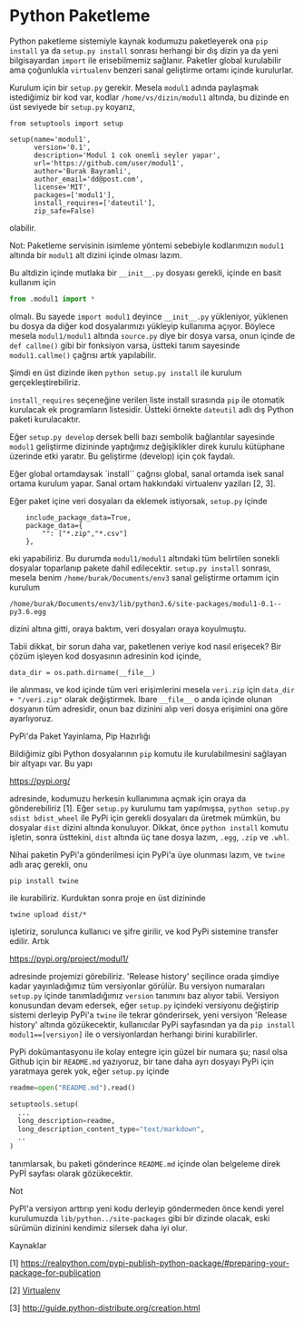# Python Paketleme

Python paketleme sistemiyle kaynak kodumuzu paketleyerek ona `pip
install` ya da `setup.py install` sonrası herhangi bir dış dizin ya da
yeni bilgisayardan `import` ile erisebilmemiz sağlanır. Paketler
global kurulabilir ama çoğunlukla `virtualenv` benzeri sanal
geliştirme ortamı içinde kurulurlar.

Kurulum için bir `setup.py` gerekir. Mesela `modul1` adında paylaşmak
istediğimiz bir kod var, kodlar `/home/vs/dizin/modul1` altında, bu
dizinde en üst seviyede bir `setup.py` koyarız, 

```
from setuptools import setup

setup(name='modul1',
      version='0.1',
      description='Modul 1 cok onemli seyler yapar',
      url='https://github.com/user/modul1',
      author='Burak Bayramli',
      author_email='dd@post.com',
      license='MIT',
      packages=['modul1'],
      install_requires=['dateutil'],
      zip_safe=False)
```

olabilir. 

Not: Paketleme servisinin isimleme yöntemi sebebiyle kodlarımızın
`modul1` altında bir `modul1` alt dizini içinde olması lazım.

Bu altdizin içinde mutlaka bir `__init__.py` dosyası gerekli, içinde
en basit kullanım için

```python
from .modul1 import *
```

olmalı. Bu sayede `import modul1` deyince `__init__.py` yükleniyor,
yüklenen bu dosya da diğer kod dosyalarımızı yükleyip kullanıma
açıyor. Böylece mesela `modul1/modul1` altında `source.py` diye bir
dosya varsa, onun içinde de `def callme()` gibi bir fonksiyon varsa,
üstteki tanım sayesinde `modul1.callme()` çağrısı artık yapılabilir.

Şimdi en üst dizinde iken `python setup.py install` ile kurulum
gerçekleştirebiliriz.

`install_requires` seçeneğine verilen liste install sırasında `pip` ile
otomatik kurulacak ek programların listesidir. Üstteki örnekte
`dateutil` adlı dış Python paketi kurulacaktır.

Eğer `setup.py develop` dersek belli bazı sembolik bağlantılar
sayesinde `modul1` geliştirme dizininde yaptığımız değişiklikler direk
kurulu kütüphane üzerinde etki yaratır. Bu geliştirme (develop) için
çok faydalı.

Eğer global ortamdaysak `install`` çağrısı global, sanal ortamda isek
sanal ortama kurulum yapar. Sanal ortam hakkındaki virtualenv yaziları
[2, 3].

Eğer paket içine veri dosyaları da eklemek istiyorsak, `setup.py` içinde

```
    include_package_data=True,
    package_data={
        "": ["*.zip","*.csv"]
    },
```

eki yapabiliriz. Bu durumda `modul1/modul1` altındaki tüm belirtilen
sonekli dosyalar toparlanıp pakete dahil edilecektir. `setup.py install`
sonrası, mesela benim `/home/burak/Documents/env3` sanal geliştirme
ortamım için kurulum

```
/home/burak/Documents/env3/lib/python3.6/site-packages/modul1-0.1--py3.6.egg
```

dizini altına gitti, oraya baktım, veri dosyaları oraya koyulmuştu. 

Tabii dikkat, bir sorun daha var, paketlenen veriye kod nasıl
erişecek? Bir çözüm işleyen kod dosyasının adresinin kod içinde,

```
data_dir = os.path.dirname(__file__)
```

ile alınması, ve kod içinde tüm veri erişimlerini mesela `veri.zip`
için `data_dir + "/veri.zip"` olarak değiştirmek. Ibare `__file__` o
anda içinde olunan dosyanın tüm adresidir, onun baz dizinini alıp veri
dosya erişimini ona göre ayarlıyoruz.

PyPi'da Paket Yayinlama, Pip Hazırlığı

Bildiğimiz gibi Python dosyalarının `pip` komutu ile kurulabilmesini
sağlayan bir altyapı var. Bu yapı

https://pypi.org/

adresinde, kodumuzu herkesin kullanımına açmak için oraya da
gönderebiliriz [1]. Eğer `setup.py` kurulumu tam yapılmışsa, `python
setup.py sdist bdist_wheel` ile PyPi için gerekli dosyaları da üretmek
mümkün, bu dosyalar `dist` dizini altında konuluyor. Dikkat, önce
`python install` komutu işletin, sonra üsttekini, `dist` altında üç
tane dosya lazım, `.egg`, `.zip` ve `.whl`.

Nihai paketin PyPi'a gönderilmesi için PyPi'a üye olunması lazım, ve  `twine` adlı
araç gerekli, onu

```
pip install twine
```

ile kurabiliriz. Kurduktan sonra proje en üst dizininde

```
twine upload dist/*
```

işletiriz, sorulunca kullanıcı ve şifre girilir, ve kod PyPi sistemine transfer
edilir. Artık

https://pypi.org/project/modul1/

adresinde projemizi görebiliriz. 'Release history' seçilince orada şimdiye
kadar yayınladığımız tüm versiyonlar görülür. Bu versiyon numaraları `setup.py`
içinde tanımladığımız `version` tanımını baz alıyor tabii. Versiyon konusundan
devam edersek, eğer `setup.py` içindeki versiyonu değiştirip sistemi derleyip
PyPi'a `twine` ile tekrar gönderirsek, yeni versiyon 'Release history' altında
gözükecektir, kullanıcılar PyPi sayfasından ya da `pip install modul1==[versiyon]`
ile o versiyonlardan herhangi birini kurabilirler.

PyPi dokümantasyonu ile kolay entegre için güzel bir numara şu; nasıl olsa
Github için bir `README.md` yazıyoruz, bir tane daha ayrı dosyayı PyPi için
yaratmaya gerek yok, eğer `setup.py` içinde

```python
readme=open("README.md").read()

setuptools.setup(
  ...
  long_description=readme,
  long_description_content_type="text/markdown",    
  ..
)
```

tanımlarsak, bu paketi gönderince `README.md` içinde olan belgeleme direk
PyPİ sayfası olarak gözükecektir.

Not

PyPI'a versiyon arttırıp yeni kodu derleyip göndermeden önce kendi
yerel kurulumuzda `lib/python../site-packages` gibi bir dizinde
olacak, eski sürümün dizinini kendimiz silersek daha iyi olur.

Kaynaklar

[1] https://realpython.com/pypi-publish-python-package/#preparing-your-package-for-publication

[2] [Virtualenv](../../2018/08/virtualenv-python-izole-sanal-calsma.html)

[3] http://guide.python-distribute.org/creation.html
